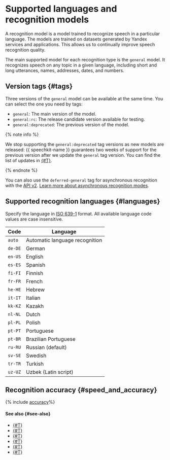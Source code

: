 # Supported languages and recognition models


A recognition model is a model trained to recognize speech in a particular language. The models are trained on datasets generated by Yandex services and applications. This allows us to continually improve speech recognition quality. 

The main supported model for each recognition type is the `general` model. It recognizes speech on any topic in a given language, including short and long utterances, names, addresses, dates, and numbers.


## Version tags {#tags}

Three versions of the `general` model can be available at the same time. You can select the one you need by tags:

* `general`: The main version of the model.
* `general:rc`: The release candidate version available for testing.
* `general:deprecated`: The previous version of the model.

{% note info %}

We stop supporting the `general:deprecated` tag versions as new models are released: {{ speechkit-name }} guarantees two weeks of support for the previous version after we update the `general` tag version. You can find the list of updates in [{#T}](../release-notes-stt.md).

{% endnote %}

You can also use the `deferred-general` tag for asynchronous recognition with the [API v2](api/transcribation-api.md). [Learn more about asynchronous recognition modes](transcribation.md#modes).


## Supported recognition languages {#languages}

Specify the language in [ISO 639-1](https://www.iso.org/iso-639-language-codes.html) format. All available language code values are case insensitive.

| Code | Language                                                        |
|-------------------------------------------------------------|---|
| `auto` | Automatic language recognition                          |
| `de-DE` | German                                                    |
| `en-US` | English                                                  |
| `es-ES` | Spanish                                                   |
| `fi-FI` | Finnish                                                     |
| `fr-FR` | French                                                 |
| `he-HE` | Hebrew                                                       |
| `it-IT` | Italian                                                 |
| `kk-KZ` | Kazakh                                                   |
| `nl-NL` | Dutch                                                 |
| `pl-PL` | Polish                                                    |
| `pt-PT` | Portuguese                                               |
| `pt-BR` | Brazilian Portuguese 									|
| `ru-RU` | Russian (default)                                 |
| `sv-SE` | Swedish                                                    |
| `tr-TR` | Turkish                                                    |
| `uz-UZ` | Uzbek (Latin script) |

## Recognition accuracy {#speed_and_accuracy}

{% include [accuracy](../../_includes/speechkit/accuracy.md)%}

#### See also {#see-also}

* [{#T}](../formats.md)
* [{#T}](models.md)
* [{#T}](streaming.md)
* [{#T}](request.md)
* [{#T}](transcribation.md)
* [{#T}](additional-training.md)
